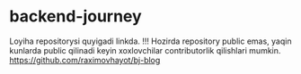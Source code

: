 # backend-journey

Loyiha repositorysi quyigadi linkda. !!! Hozirda repository public emas, yaqin kunlarda public qilinadi keyin xoxlovchilar contributorlik qilishlari mumkin.
https://github.com/raximovhayot/bj-blog
